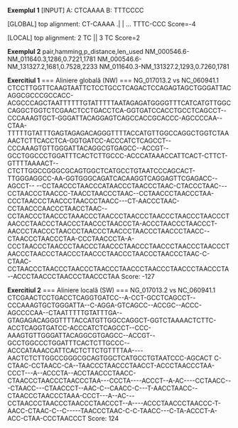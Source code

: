 **Exemplul 1**
[INPUT]
A: CTCAAAA
B: TTTCCCC

[GLOBAL] top alignment:
CT-CAAAA
.| | ...
TTTC-CCC
  Score=-4

[LOCAL] top alignment:
2 TC
  ||
3 TC
  Score=2

**Exemplul 2**
pair,hamming,p_distance,len_used
NM_000546.6-NM_011640.3,1286,0.7221,1781
NM_000546.6-NM_131327.2,1681,0.7528,2233
NM_011640.3-NM_131327.2,1293,0.7260,1781

**Exercitiul 1**
=== Aliniere globală (NW) ===
NG_017013.2  vs  NC_060941.1
CTCCTTGGTTCAAGTAATTCTCCTGCCTCAGACTCCAGAGTAGCTGGGATTACAGGCGCCCGCCACC-ACGCCCAGCTAATTTTTTGTATTTTTAATAGAGATGGGGTTTCATCATGTTGGCCAGGCTGGTCTCGAACTCCTGACCTCA-GGTGATCCACCTGCCTCAGCCT--CCCAAAGTGCT-GGGATTACAGGAGTCAGCCACCGCACCC-AGCCCCAA--CTAA-TTTTTGTATTTGAGTAGAGACAGGGTTTTACCATGTTGGCCAGGCTGGTCTAAAACTCTTCACCTCA-GGTGATCC-ACCCATCTCAGCCT--CCCAAAGTGTTGGGATTACAGGCGTGAGCC--ACCGT--GCCTGGCCCTGGATTTCACTCTTGCCC-ACCCATAAACCATTCACT-CTTCT-GTTTTAAAACT--CTCTTGGCCGGGCGCAGTGGCTCATGCCTGTAATCCCAGCACT-TTGGGAGGCC-AA-GGTGGGCAGATCACAAGGTCAGGAGTTCGAGACC--AGCCT--
--CCTAACCCTAACCCATAACCCTAACCCTAAC-CTACCCTAAC---CCTAACCCTAACCC-TAACCTAACCCTAAC--CCTAACCCTAACCCTAA-CCCTAACCCTAACCCTAACCCTAACC---CT-AACCCTAAC-CCTAACCCAACCCTAACCTAAC--CCTAACCCTAACCCTAAACCCTAACCCTAACCCTAACCCTAACCCTAACCCTAACCCTAACCCTAACCCTAACCCTAACCCTA-ACCCTAACCCTAACCCT-AACCCTAACCCTAACCCTAACCCTAACCCTAACCCTAACCCTAACC--CTAACCCTAACCCTAA-CCCTAACCCTA-A-CCCTAACCCTAACCCTAACCCTAACCCTAACCCTAACCCTAACCCTAACCCTAACCCTAACCCTAACCCTAACCCTAACCCTAACCCTAACCCTAAC-C-CTAAC-CCTAACCCTAACCCTAACCCTAACCCTAACCCTAACCCTAACCCTAACCCTA--ACCCTAACCCTAACCCTAACCCTAA
Score: -127

**Exercitiul 2**
=== Aliniere locală (SW) ===
NG_017013.2  vs  NC_060941.1
CTCGAACTCCTGACCTCAGGTGATCC--A-CCT-GCCTCAGCCT--CCCAAAGTGCTGGGATTA--C-AGGA-GTCAGCC--ACCGC--ACCC-AGCCCCAA--CTAATTTTTGTATTTGA--GTAGAGACAGGGTTTTACCATGTTGGCCAGGCT-GGTCTAAAACTCTTC-ACCTCAGGTGATCC-ACCCATCTCAGCCT--CCC-AAAGTGTTGGGATTACAGGCGTGAGCC--ACCGT--GCCTGGCCCTGGATTTCACTCTTGCCC--ACCCATAAACCATTCACTCTTCTGTTTTAA----AACTCTCTTGGCCGGGCGCAGTGGCTCATGCCTGTAATCCC-AGCACT
C-CTAAC-CCTAACC-CA--TAACCCTAACCCTAACCT-ACCCTAACCCTAA-CCCT---A--ACCCTA--ACCTAACCCTAACC-CTAACCCTAACCCTAACCCTAA---CCCTA----ACCCT--A-AC----CCTAACC---CTAACC---CTAACCCT--AAC-C--CAACC-C---T-AACCTAACC--CTAACCCTAACCCTAAA-CCCT---A--AC---CCTAACCCTAACCCTAACCCTAACCCT--A----ACCCTAACCCTAACCC-T-AACC-CTAAC-C--C-----TAACCCTAAC-C-C-TAACC---C-TA-ACCCT-A-ACC-CTAA-CCCTAACCCT
Score: 124